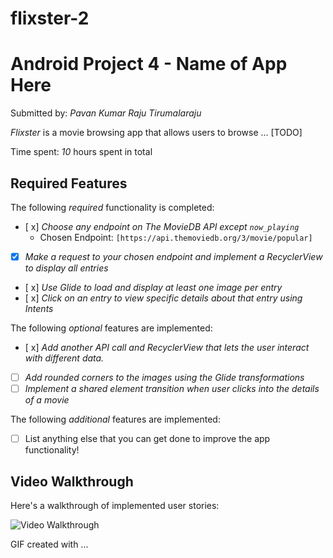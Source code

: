 # flixster-2

# Android Project 4 - Name of App Here

Submitted by: *Pavan Kumar Raju Tirumalaraju*

*Flixster* is a movie browsing app that allows users to browse ... [TODO] 

Time spent: *10* hours spent in total

## Required Features

The following *required* functionality is completed:

- [ x] *Choose any endpoint on The MovieDB API except `now_playing`*
  - Chosen Endpoint: `[https://api.themoviedb.org/3/movie/popular]`
- [x] *Make a request to your chosen endpoint and implement a RecyclerView to display all entries*
- [ x] *Use Glide to load and display at least one image per entry*
- [ x] *Click on an entry to view specific details about that entry using Intents*

The following *optional* features are implemented:

- [ x] *Add another API call and RecyclerView that lets the user interact with different data.* 
- [ ] *Add rounded corners to the images using the Glide transformations*
- [ ] *Implement a shared element transition when user clicks into the details of a movie*

The following *additional* features are implemented:

- [ ] List anything else that you can get done to improve the app functionality!

## Video Walkthrough

Here's a walkthrough of implemented user stories:

<img src='http://i.imgur.com/link/to/your/gif/file.gif' title='Video Walkthrough' width='' alt='Video Walkthrough' />

<!-- Replace this with whatever GIF tool you used! -->
GIF created with ...  
<!-- Recommended tools:
[Kap](https://getkap.co/) for macOS
[ScreenToGif](https://www.screentogif.com/) for Windows
[peek](https://github.com/phw/peek) for Linux. -->
